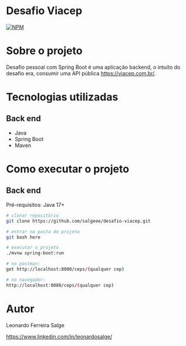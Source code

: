 # Desafio Viacep
[![NPM](https://img.shields.io/npm/l/react)](https://github.com/salgeee/desafio-viacep/blob/main/LICENSE) 

# Sobre o projeto


Desafio pessoal com Spring Boot é uma aplicação backend, o intuito do desafio era, consumir uma API pública https://viacep.com.br/.


# Tecnologias utilizadas
## Back end
- Java
- Spring Boot
- Maven

# Como executar o projeto

## Back end
Pré-requisitos: Java 17+

```bash
# clonar repositório
git clone https://github.com/salgeee/desafio-viacep.git

# entrar na pasta do projeto 
git bash here

# executar o projeto
./mvnw spring-boot:run

# no postman:
get http://localhost:8080/ceps/(qualquer cep)

# no navegador:
http://localhost:8080/ceps/(qualquer cep)


```

# Autor

Leonardo Ferreira Salge

https://www.linkedin.com/in/leonardosalge/

